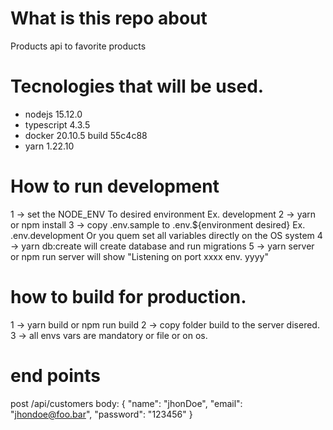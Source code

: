# What is this repo about

Products api to favorite products

# Tecnologies that will be used.

  - nodejs 15.12.0
  - typescript 4.3.5
  - docker 20.10.5 build 55c4c88
  - yarn 1.22.10

  # How to run development

  1 -> set the NODE_ENV To desired environment Ex. development
  2 -> yarn or npm install
  3 -> copy .env.sample to .env.${environment desired} Ex. .env.development
       Or you quem set all variables directly on the OS system
  4 -> yarn db:create will create database and run migrations
  5 -> yarn server or npm run server will show "Listening on port xxxx env. yyyy"

# how to build for production.

  1 -> yarn build or npm run build
  2 -> copy folder build to the server disered.
  3 -> all envs vars are mandatory or file or on os.
# end points

  post /api/customers
    body: {
      "name": "jhonDoe",
      "email": "jhondoe@foo.bar",
      "password": "123456"
    }
